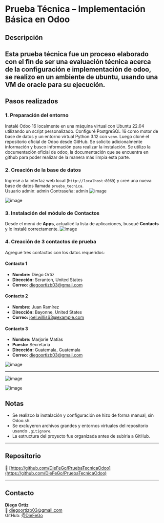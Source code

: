 # Prueba Técnica – Implementación Básica en Odoo

## Descripción

Esta prueba técnica fue un proceso elaborado con el fin de ser una evaluación técnica acerca de la configuración e implementación de odoo, se realizo en un ambiente de ubuntu, usando una VM de oracle para su 
ejecución.
---

## Pasos realizados

### 1. Preparación del entorno

Instalé Odoo 16 localmente en una máquina virtual con Ubuntu 22.04 utilizando un script personalizado. Configuré PostgreSQL 16 como motor de base de datos y un entorno virtual Python 3.12 con `venv`. Luego cloné el repositorio oficial de Odoo desde GitHub. Se solicito adicionalmente información y busco información para realizar la instalación. Se utilizo la documentación oficial de odoo, la documentación que se encuentra en github para poder realizar de la manera más limpia esta parte.

### 2. Creación de la base de datos

Ingresé a la interfaz web local (`http://localhost:8069`) y creé una nueva base de datos llamada `prueba_tecnica`.  
Usuario admin: admin
Contraseña: admin
![image](https://github.com/user-attachments/assets/032b024d-a9b0-4768-bb16-9c49de10954f)

![image](https://github.com/user-attachments/assets/45b3f5fe-8d8d-4620-a3d3-eea7db7891a1)

### 3. Instalación del módulo de Contactos

Desde el menú de **Apps**, actualicé la lista de aplicaciones, busqué **Contacts** y lo instalé correctamente.
![image](https://github.com/user-attachments/assets/bfb44ad8-5153-4a51-b118-bf473ce921e9)


### 4. Creación de 3 contactos de prueba

Agregué tres contactos con los datos requeridos:

#### Contacto 1
- **Nombre:** Diego Ortiz  
- **Dirección:** Scranton, United States  
- **Correo:** diegoortizb03@gmail.com

#### Contacto 2
- **Nombre:** Juan Ramírez  
- **Dirección:** Bayonne, United States  
- **Correo:** joel.willis63@example.com

#### Contacto 3
- **Nombre:** Marjorie Matías  
- **Puesto:** Secretaria  
- **Dirección:** Guatemala, Guatemala  
- **Correo:** diegoortizb03@gmail.com

![image](https://github.com/user-attachments/assets/fa99c17e-403b-4f8d-a3c7-38787e841abe)

---
![image](https://github.com/user-attachments/assets/ad2928e5-35c7-4bef-88ee-28813cd01b05)

![image](https://github.com/user-attachments/assets/865566b8-26ec-4259-802b-ec426705e943)

## Notas

- Se realizco la instalación y configuración se hizo de forma manual, sin Odoo.sh.
- Se excluyeron archivos grandes y entornos virtuales del repositorio usando `.gitignore`.
- La estructura del proyecto fue organizada antes de subirla a GitHub.

---

## Repositorio

🔗 [https://github.com/DieFeGo/PruebaTecnicaOdoo](https://github.com/DieFeGo/PruebaTecnicaOdoo)

---

## Contacto

**Diego Ortiz**  
📧 diegoortizb03@gmail.com  
GitHub: [@DieFeGo](https://github.com/DieFeGo)
